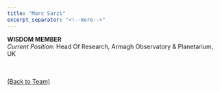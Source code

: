 ```yaml
---
title: "Marc Sarzi"
excerpt_separator: "<!--more-->"
---
```

<b>WISDOM MEMBER</b><br>
<i>Current Position:</i> Head Of Research, Armagh Observatory & Planetarium, UK<br>

<!--more-->
<br><br>
<a href="{{ site.url }}{{ site.baseurl }}/team/">(Back to Team)</a>